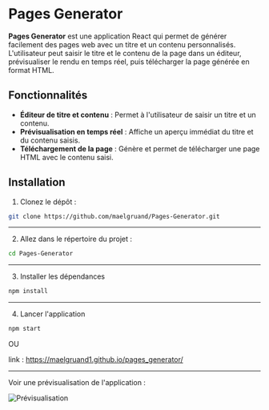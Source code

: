 # Pages Generator

**Pages Generator** est une application React qui permet de générer facilement des pages web avec un titre et un contenu personnalisés. L'utilisateur peut saisir le titre et le contenu de la page dans un éditeur, prévisualiser le rendu en temps réel, puis télécharger la page générée en format HTML.

## Fonctionnalités

- **Éditeur de titre et contenu** : Permet à l'utilisateur de saisir un titre et un contenu.
- **Prévisualisation en temps réel** : Affiche un aperçu immédiat du titre et du contenu saisis.
- **Téléchargement de la page** : Génère et permet de télécharger une page HTML avec le contenu saisi.

## Installation

1. Clonez le dépôt :

```bash
git clone https://github.com/maelgruand/Pages-Generator.git
```
--- 
2. Allez dans le répertoire du projet :
```bash
cd Pages-Generator

```
--- 
3. Installer les dépendances
```bash
npm install
```
---
4. Lancer l'application
```bash
npm start
```
OU

link : https://maelgruand1.github.io/pages_generator/

--- 
Voir une prévisualisation de l'application : 

![Prévisualisation](assets/pagesTest.png)



